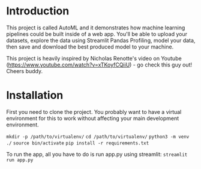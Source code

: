 # Introduction
This project is called AutoML and it demonstrates how machine learning pipelines could be built inside of a web app. You'll be able to upload your datasets, explore the data using Streamlit Pandas Profiling, model your data, then save and download the best produced model to your machine.

This project is heavily inspired by Nicholas Renotte's video on Youtube (https://www.youtube.com/watch?v=xTKoyfCQiiU) - go check this guy out! Cheers buddy.

# Installation
First you need to clone the project. You probably want to have a virtual environment for this to work without affecting your main development environment.

`mkdir -p /path/to/virtualenv/`
`cd /path/to/virtualenv/`
`python3 -m venv ./`
`source bin/activate`
`pip install -r requirements.txt`

To run the app, all you have to do is run app.py using streamlit:
`streamlit run app.py`